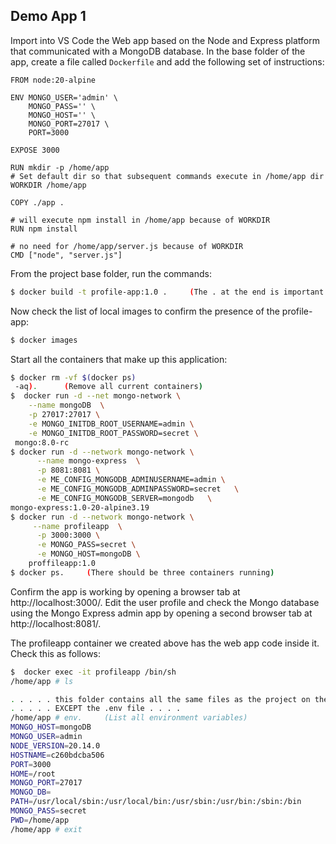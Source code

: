 ## Demo App 1 

Import into VS Code the Web app based on the Node and Express platform that communicated with a MongoDB database. In the base folder of the app, create a file called `Dockerfile` and add the following set of instructions:
~~~
FROM node:20-alpine

ENV MONGO_USER='admin' \
    MONGO_PASS='' \
    MONGO_HOST='' \
    MONGO_PORT=27017 \
    PORT=3000

EXPOSE 3000

RUN mkdir -p /home/app
# Set default dir so that subsequent commands execute in /home/app dir
WORKDIR /home/app

COPY ./app .

# will execute npm install in /home/app because of WORKDIR
RUN npm install

# no need for /home/app/server.js because of WORKDIR
CMD ["node", "server.js"]
~~~
From the project base folder, run the commands:
~~~bash
$ docker build -t profile-app:1.0 .     (The . at the end is important.)
~~~
Now check the list of local images to confirm the presence of the profile-app:
~~~bash
$ docker images
~~~
Start all the containers that make up this application:
~~~bash
$ docker rm -vf $(docker ps)
 -aq).      (Remove all current containers)  
$  docker run -d --net mongo-network \
    --name mongoDB  \
    -p 27017:27017 \
    -e MONGO_INITDB_ROOT_USERNAME=admin \
    -e MONGO_INITDB_ROOT_PASSWORD=secret \
 mongo:8.0-rc     
$ docker run -d --network mongo-network \
      --name mongo-express  \
      -p 8081:8081 \
      -e ME_CONFIG_MONGODB_ADMINUSERNAME=admin \
      -e ME_CONFIG_MONGODB_ADMINPASSWORD=secret   \
      -e ME_CONFIG_MONGODB_SERVER=mongodb   \
mongo-express:1.0-20-alpine3.19
$ docker run -d --network mongo-network \
     --name profileapp  \
      -p 3000:3000 \
      -e MONGO_PASS=secret \
      -e MONGO_HOST=mongoDB \
    proffileapp:1.0
$ docker ps.     (There should be three containers running)
~~~
Confirm the app is working by opening a browser tab at http://localhost:3000/. Edit the user profile and check the Mongo database using the Mongo Express admin app by opening a second browser tab at http://localhost:8081/.

The profileapp container we created above has the web app code inside it. Check this as follows:
~~~bash
$  docker exec -it profileapp /bin/sh
/home/app # ls 

. . . . . this folder contains all the same files as the project on the host computer . . . .
. . . . . EXCEPT the .env file . . . . 
/home/app # env.     (List all environment variables)
MONGO_HOST=mongoDB
MONGO_USER=admin
NODE_VERSION=20.14.0
HOSTNAME=c260bdcba506
PORT=3000
HOME=/root
MONGO_PORT=27017
MONGO_DB=
PATH=/usr/local/sbin:/usr/local/bin:/usr/sbin:/usr/bin:/sbin:/bin
MONGO_PASS=secret
PWD=/home/app
/home/app # exit
~~~